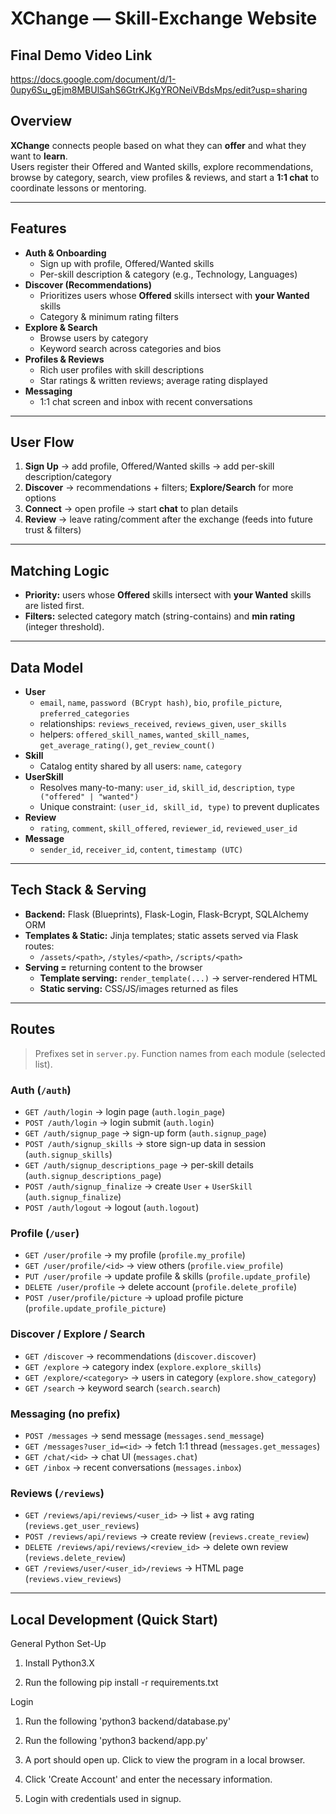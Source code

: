 # XChange — Skill-Exchange Website

## Final Demo Video Link
https://docs.google.com/document/d/1-0upy6Su_gEjm8MBUlSahS6GtrKJKgYRONeiVBdsMps/edit?usp=sharing

## Overview
**XChange** connects people based on what they can **offer** and what they want to **learn**.  
Users register their Offered and Wanted skills, explore recommendations, browse by category, search, view profiles & reviews, and start a **1:1 chat** to coordinate lessons or mentoring.

---

## Features
- **Auth & Onboarding**
  - Sign up with profile, Offered/Wanted skills
  - Per-skill description & category (e.g., Technology, Languages)
- **Discover (Recommendations)**
  - Prioritizes users whose **Offered** skills intersect with **your Wanted** skills
  - Category & minimum rating filters
- **Explore & Search**
  - Browse users by category
  - Keyword search across categories and bios
- **Profiles & Reviews**
  - Rich user profiles with skill descriptions
  - Star ratings & written reviews; average rating displayed
- **Messaging**
  - 1:1 chat screen and inbox with recent conversations

---

## User Flow
1. **Sign Up** → add profile, Offered/Wanted skills → add per-skill description/category  
2. **Discover** → recommendations + filters; **Explore/Search** for more options  
3. **Connect** → open profile → start **chat** to plan details  
4. **Review** → leave rating/comment after the exchange (feeds into future trust & filters)

---

## Matching Logic
- **Priority:** users whose **Offered** skills intersect with **your Wanted** skills are listed first.
- **Filters:** selected category match (string-contains) and **min rating** (integer threshold).

---

## Data Model
- **User**
  - `email`, `name`, `password (BCrypt hash)`, `bio`, `profile_picture`, `preferred_categories`
  - relationships: `reviews_received`, `reviews_given`, `user_skills`
  - helpers: `offered_skill_names`, `wanted_skill_names`, `get_average_rating()`, `get_review_count()`
- **Skill**
  - Catalog entity shared by all users: `name`, `category`
- **UserSkill**
  - Resolves many-to-many: `user_id`, `skill_id`, `description`, `type ("offered" | "wanted")`
  - Unique constraint: `(user_id, skill_id, type)` to prevent duplicates
- **Review**
  - `rating`, `comment`, `skill_offered`, `reviewer_id`, `reviewed_user_id`
- **Message**
  - `sender_id`, `receiver_id`, `content`, `timestamp (UTC)`

---

## Tech Stack & Serving
- **Backend:** Flask (Blueprints), Flask-Login, Flask-Bcrypt, SQLAlchemy ORM
- **Templates & Static:** Jinja templates; static assets served via Flask routes:
  - `/assets/<path>`, `/styles/<path>`, `/scripts/<path>`
- **Serving =** returning content to the browser
  - **Template serving:** `render_template(...)` → server-rendered HTML
  - **Static serving:** CSS/JS/images returned as files

---

## Routes 
> Prefixes set in `server.py`. Function names from each module (selected list).

### Auth (`/auth`)
- `GET /auth/login` → login page (`auth.login_page`)
- `POST /auth/login` → login submit (`auth.login`)
- `GET /auth/signup_page` → sign-up form (`auth.signup_page`)
- `POST /auth/signup_skills` → store sign-up data in session (`auth.signup_skills`)
- `GET /auth/signup_descriptions_page` → per-skill details (`auth.signup_descriptions_page`)
- `POST /auth/signup_finalize` → create `User` + `UserSkill` (`auth.signup_finalize`)
- `POST /auth/logout` → logout (`auth.logout`)

### Profile (`/user`)
- `GET /user/profile` → my profile (`profile.my_profile`)
- `GET /user/profile/<id>` → view others (`profile.view_profile`)
- `PUT /user/profile` → update profile & skills (`profile.update_profile`)
- `DELETE /user/profile` → delete account (`profile.delete_profile`)
- `POST /user/profile/picture` → upload profile picture (`profile.update_profile_picture`)

### Discover / Explore / Search
- `GET /discover` → recommendations (`discover.discover`)
- `GET /explore` → category index (`explore.explore_skills`)
- `GET /explore/<category>` → users in category (`explore.show_category`)
- `GET /search` → keyword search (`search.search`)

### Messaging (no prefix)
- `POST /messages` → send message (`messages.send_message`)
- `GET /messages?user_id=<id>` → fetch 1:1 thread (`messages.get_messages`)
- `GET /chat/<id>` → chat UI (`messages.chat`)
- `GET /inbox` → recent conversations (`messages.inbox`)

### Reviews (`/reviews`)
- `GET /reviews/api/reviews/<user_id>` → list + avg rating (`reviews.get_user_reviews`)
- `POST /reviews/api/reviews` → create review (`reviews.create_review`)
- `DELETE /reviews/api/reviews/<review_id>` → delete own review (`reviews.delete_review`)
- `GET /reviews/user/<user_id>/reviews` → HTML page (`reviews.view_reviews`)

---

## Local Development (Quick Start)
General Python Set-Up
1. Install Python3.X

2. Run the following pip install -r requirements.txt

Login
1. Run the following 'python3 backend/database.py'

2. Run the following 'python3 backend/app.py'

3. A port should open up. Click to view the program in a local browser.

4. Click 'Create Account' and enter the necessary information.

5. Login with credentials used in signup.